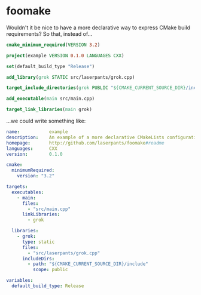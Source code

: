 # foomake

Wouldn't it be nice to have a more declarative way to express CMake build requirements? So that, instead of&hellip;

```cmake
cmake_minimum_required(VERSION 3.2)

project(example VERSION 0.1.0 LANGUAGES CXX)

set(default_build_type "Release")

add_library(grok STATIC src/laserpants/grok.cpp)

target_include_directories(grok PUBLIC "${CMAKE_CURRENT_SOURCE_DIR}/include")

add_executable(main src/main.cpp)

target_link_libraries(main grok)
```

&hellip;we could write something like:

```yaml
name:           example
description:    An example of a more declarative CMakeLists configuration
homepage:       http://github.com/laserpants/foomake#readme
languages:      CXX
version:        0.1.0

cmake: 
  minimumRequired:
    version: "3.2"

targets:
  executables:
    - main:
      files: 
        - "src/main.cpp"
      linkLibraries:
        - grok

  libraries:
    - grok: 
      type: static
      files: 
        - "src/laserpants/grok.cpp"
      includeDirs: 
        - path: "${CMAKE_CURRENT_SOURCE_DIR}/include"
          scope: public

variables:
  default_build_type: Release
```
